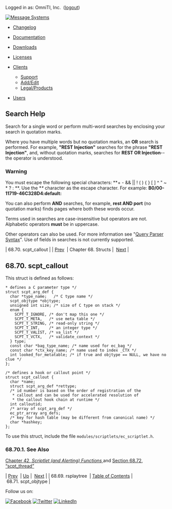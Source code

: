 Logged in as: OmniTI, Inc.  ([logout](https://support.messagesystems.com/logout.php))

[![Message Systems](https://support.messagesystems.com/images/ms-white205.png)](https://support.messagesystems.com/start.php) 

*   [Changelog](https://support.messagesystems.com/start.php?show=changelog)
*   [Documentation](https://support.messagesystems.com/docs/)
*   [Downloads](https://support.messagesystems.com/start.php)

*   [Licenses](https://support.messagesystems.com/license_summary.php)
*   <a href="">Clients</a>
    *   [Support](https://support.messagesystems.com/cs.php)
    *   [Add/Edit](https://support.messagesystems.com/edit_client.php)
    *   [Legal/Products](https://support.messagesystems.com/edit_products.php)
*   [Users](https://support.messagesystems.com/edit_customer.php)

## Search Help

Search for a single word or perform multi-word searches by enclosing your search in quotation marks.

Where you have multiple words but no quotation marks, an **OR** search is performed. For example, **"REST Injection"** searches for the phrase **"REST Injection"**, and, without quotation marks, searches for **REST OR Injection**--the operator is understood.

### Warning

You must escape the following special characters: **+ - && || ! ( ) { } [ ] ^ " ~ * ? : \**. Use the **\** character as the escape character. For example: **B0/00-11719-46C328D4\:default\:**

You can also perform **AND** searches, for example, **rest AND port** (no quotation marks) finds pages where both these words occur.

Terms used in searches are case-insensitive but operators are not. Alphabetic operators **must** be in uppercase.

Other operators can also be used. For more information see "[Query Parser Syntax](https://lucene.apache.org/core/old_versioned_docs/versions/3_0_0/queryparsersyntax.html)". Use of fields in searches is not currently supported.

| 68.70. scpt_callout |
| [Prev](structs.rsplaytree.php)  | Chapter 68. Structs |  [Next](structs.scpt_objtype.php) |

## 68.70. scpt_callout

This struct is defined as follows:

```
* defines a C parameter type */
struct scpt_arg_def {
  char *type_name;   /* C type name */
  scpt_objtype *objtype;
  unsigned int size; /* size of C type on stack */
  enum {
    SCPT_T_IGNORE, /* don't map this one */
    SCPT_T_META,   /* use meta table */
    SCPT_T_STRING, /* read-only string */
    SCPT_T_INT,    /* an integer type */
    SCPT_T_VALIST, /* va_list */
    SCPT_T_VCTX,   /* validate_context */
  } type;
  const char *bag_type_name; /* name used for ec_bag */
  const char *ctx_key_name; /* name used to index _CTX */
  int looked_for_metatable; /* if true and objtype == NULL, we have no clue */
};

/* defines a hook or callout point */
struct scpt_callout {
  char *name;
  struct scpt_arg_def *rettype;
  /* id number is based on the order of registration of the
   * callout and can be used for accelerated resolution of
   * the callout hook chain at runtime */
  int calloutid;
  /* array of scpt_arg_def */
  ec_ptr_array arg_defs; 
  /* key for hash table (may be different from canonical name) */
  char *hashkey;
};
```

To use this struct, include the file `modules/scriptlets/ec_scriptlet.h`.

### 68.70.1. See Also

[Chapter 42, *Scriptlet (and Alerting) Functions*                         ](script.php "Chapter 42. Scriptlet (and Alerting) Functions") and [Section 68.72, “scpt_thread”](structs.scpt_thread.php "68.72. scpt_thread")

| [Prev](structs.rsplaytree.php)  | [Up](structs.php) |  [Next](structs.scpt_objtype.php) |
| 68.69. rsplaytree  | [Table of Contents](index.php) |  68.71. scpt_objtype |

Follow us on:

[![Facebook](https://support.messagesystems.com/images/icon-facebook.png)](http://www.facebook.com/messagesystems) [![Twitter](https://support.messagesystems.com/images/icon-twitter.png)](http://twitter.com/#!/MessageSystems) [![LinkedIn](https://support.messagesystems.com/images/icon-linkedin.png)](http://www.linkedin.com/company/message-systems)